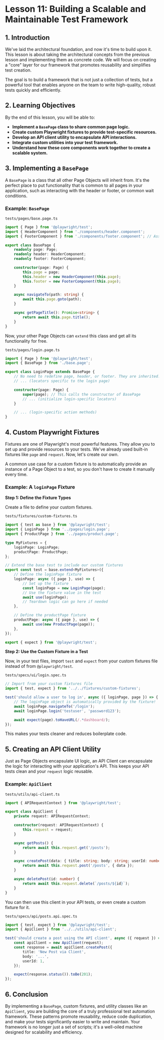 # Lesson 11: Building a Scalable and Maintainable Test Framework

## 1. Introduction

We've laid the architectural foundation, and now it's time to build upon it. This lesson is about taking the architectural concepts from the previous lesson and implementing them as concrete code. We will focus on creating a "core" layer for our framework that promotes reusability and simplifies test creation.

The goal is to build a framework that is not just a collection of tests, but a powerful tool that enables anyone on the team to write high-quality, robust tests quickly and efficiently.

## 2. Learning Objectives

By the end of this lesson, you will be able to:

-   **Implement a `BasePage` class to share common page logic.**
-   **Create custom Playwright fixtures to provide test-specific resources.**
-   **Develop an API client utility to encapsulate API interactions.**
-   **Integrate custom utilities into your test framework.**
-   **Understand how these core components work together to create a scalable system.**

## 3. Implementing a `BasePage`

A `BasePage` is a class that all other Page Objects will inherit from. It's the perfect place to put functionality that is common to all pages in your application, such as interacting with the header or footer, or common wait conditions.

### Example: `BasePage`

`tests/pages/base.page.ts`

```typescript
import { Page } from '@playwright/test';
import { HeaderComponent } from './components/header.component';
import { FooterComponent } from './components/footer.component'; // Assuming you have a FooterComponent

export class BasePage {
    readonly page: Page;
    readonly header: HeaderComponent;
    readonly footer: FooterComponent;

    constructor(page: Page) {
        this.page = page;
        this.header = new HeaderComponent(this.page);
        this.footer = new FooterComponent(this.page);
    }

    async navigateTo(path: string) {
        await this.page.goto(path);
    }

    async getPageTitle(): Promise<string> {
        return await this.page.title();
    }
}
```

Now, your other Page Objects can `extend` this class and get all its functionality for free.

`tests/pages/login.page.ts`

```typescript
import { Page } from '@playwright/test';
import { BasePage } from './base.page';

export class LoginPage extends BasePage {
    // No need to redefine page, header, or footer. They are inherited.
    // ... (locators specific to the login page)

    constructor(page: Page) {
        super(page); // This calls the constructor of BasePage
        // ... (initialize login-specific locators)
    }

    // ... (login-specific action methods)
}
```

## 4. Custom Playwright Fixtures

Fixtures are one of Playwright's most powerful features. They allow you to set up and provide resources to your tests. We've already used built-in fixtures like `page` and `request`. Now, let's create our own.

A common use case for a custom fixture is to automatically provide an instance of a Page Object to a test, so you don't have to create it manually every time.

### Example: A `loginPage` Fixture

**Step 1: Define the Fixture Types**

Create a file to define your custom fixtures.

`tests/fixtures/custom-fixtures.ts`

```typescript
import { test as base } from '@playwright/test';
import { LoginPage } from '../pages/login.page';
import { ProductPage } from '../pages/product.page';

type MyFixtures = {
    loginPage: LoginPage;
    productPage: ProductPage;
};

// Extend the base test to include our custom fixtures
export const test = base.extend<MyFixtures>({
    // Define the loginPage fixture
    loginPage: async ({ page }, use) => {
        // Set up the fixture
        const loginPage = new LoginPage(page);
        // Use the fixture value in the test
        await use(loginPage);
        // Teardown logic can go here if needed
    },

    // Define the productPage fixture
    productPage: async ({ page }, use) => {
        await use(new ProductPage(page));
    },
});

export { expect } from '@playwright/test';
```

**Step 2: Use the Custom Fixture in a Test**

Now, in your test files, import `test` and `expect` from your custom fixtures file instead of from `@playwright/test`.

`tests/specs/ui/login.spec.ts`

```typescript
// Import from your custom fixtures file
import { test, expect } from '../../fixtures/custom-fixtures';

test('should allow a user to log in', async ({ loginPage, page }) => {
    // The loginPage object is automatically provided by the fixture!
    await loginPage.navigateTo('/login');
    await loginPage.login('testuser', 'password123');

    await expect(page).toHaveURL(/.*dashboard/);
});
```

This makes your tests cleaner and reduces boilerplate code.

## 5. Creating an API Client Utility

Just as Page Objects encapsulate UI logic, an API Client can encapsulate the logic for interacting with your application's API. This keeps your API tests clean and your `request` logic reusable.

### Example: `ApiClient`

`tests/utils/api-client.ts`

```typescript
import { APIRequestContext } from '@playwright/test';

export class ApiClient {
    private request: APIRequestContext;

    constructor(request: APIRequestContext) {
        this.request = request;
    }

    async getPosts() {
        return await this.request.get('/posts');
    }

    async createPost(data: { title: string; body: string; userId: number }) {
        return await this.request.post('/posts', { data });
    }

    async deletePost(id: number) {
        return await this.request.delete(`/posts/${id}`);
    }
}
```

You can then use this client in your API tests, or even create a custom fixture for it.

`tests/specs/api/posts.api.spec.ts`

```typescript
import { test, expect } from '@playwright/test';
import { ApiClient } from '../../utils/api-client';

test('should create a post using the API client', async ({ request }) => {
    const apiClient = new ApiClient(request);
    const response = await apiClient.createPost({
        title: 'New Post via Client',
        body: '...',
        userId: 1,
    });

    expect(response.status()).toBe(201);
});
```

## 6. Conclusion

By implementing a `BasePage`, custom fixtures, and utility classes like an `ApiClient`, you are building the core of a truly professional test automation framework. These patterns promote reusability, reduce code duplication, and make your tests significantly easier to write and maintain. Your framework is no longer just a set of scripts; it's a well-oiled machine designed for scalability and efficiency.